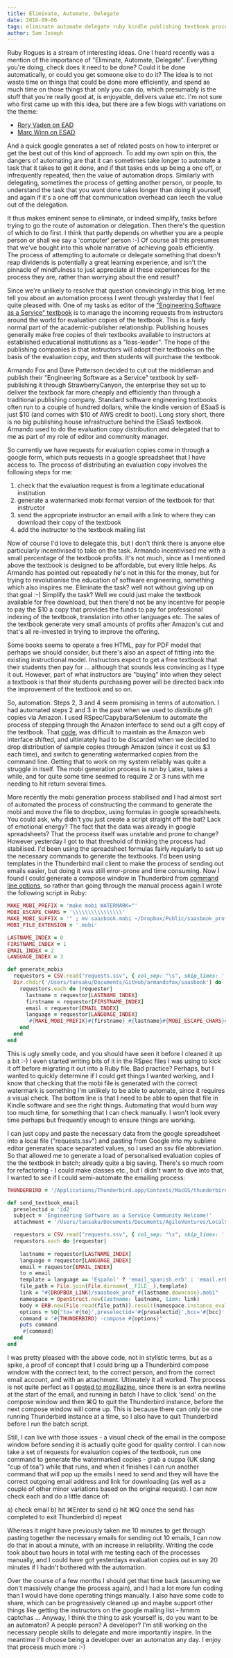 ```yaml
---
title: Eliminate, Automate, Delegate
date: 2016-09-06
tags: eliminate automate delegate ruby kindle publishing textbook process 
author: Sam Joseph
---
```


Ruby Rogues is a stream of interesting ideas.  One I heard recently was a mention of the importance of "Eliminate, Automate, Delegate".  Everything you're doing, check does it need to be done? Could it be done automatically, or could you get someone else to do it?  The idea is to not waste time on things that could be done more efficiently, and spend as much time on those things that only you can do, which presumably is the stuff that you're really good at, is enjoyable, delivers value etc.  I'm not sure who first came up with this idea, but there are a few blogs with variations on the theme:

* [Rory Vaden on EAD](http://roryvaden.com/blog/eliminate-automate-and-delegate/)
* [Marc Winn on ESAD](http://theviewinside.me/eliminate-simplify-automate-delegate-the-four-steps-to-freedom/)

And a quick google generates a set of related posts on how to interpret or get the best out of this kind of approach.  To add my own spin on this, the dangers of automating are that it can sometimes take longer to automate a task that it takes to get it done, and if that tasks ends up being a one off, or infrequently repeated, then the value of automation drops.  Similarly with delegating, sometimes the process of getting another person, or people, to understand the task that you want done takes longer than doing it yourself, and again if it's a one off that communication overhead can leech the value out of the delegation.

It thus makes eminent sense to eliminate, or indeed simplify, tasks before trying to go the route of automation or delegation.  Then there's the question of which to do first.  I think that partly depends on whether you are a people person or shall we say a 'computer' person :-)  Of course all this presumes that we've bought into this whole narrative of achieving goals efficiently.  The process of attempting to automate or delegate something that doesn't reap dividends is potentially a great learning experience, and isn't the pinnacle of mindfulness to just appreciate all these experiences for the process they are, rather than worrying about the end result?

Since we're unlikely to resolve that question convincingly in this blog, let me tell you about an automation process I went through yesterday that I feel quite pleased with.  One of my tasks as editor of the ["Engineering Software as a Service" textbook](http://www.saasbook.info) is to manage the incoming requests from instructors around the world for evaluation copies of the textbook.  This is a fairly normal part of the academic-publisher relationship.  Publishing houses generally make free copies of their textbooks available to instructors at established educational institutions as a "loss-leader".  The hope of the publishing companies is that instructors will adopt their textbooks on the basis of the evaluation copy, and then students will purchase the textbook.

Armando Fox and Dave Patterson decided to cut out the middleman and publish their "Engineering Software as a Service" textbook by self-publishing it through StrawberryCanyon, the enterprise they set up to deliver the textbook far more cheaply and efficiently than through a traditional publishing company.  Standard software engineering textbooks often run to a couple of hundred dollars, while the kindle version of ESaaS is just $10 (and comes with $10 of AWS credit to boot).  Long story short, there is no big publishing house infrastructure behind the ESaaS textbook.  Armando used to do the evaluation copy distribution and delegated that to me as part of my role of editor and community manager.

So currently we have requests for evaluation copies come in through a google form, which puts requests in a google spreadsheet that I have access to.  The process of distributing an evaluation copy involves the following steps for me:

1) check that the evaluation request is from a legitimate educational institution
2) generate a watermarked mobi format version of the textbook for that instructor
3) send the appropriate instructor an email with a link to where they can download their copy of the textbook
4) add the instructor to the textbook mailing list

Now of course I'd love to delegate this, but I don't think there is anyone else particularly incentivised to take on the task.  Armando incentivised me with a small percentage of the textbook profits.  It's not much, since as I mentioned above the textbook is designed to be affordable, but every little helps.  As Armando has pointed out repeatedly he's not in this for the money, but for trying to revolutionise the education of software engineering, something which also inspires me.  Eliminate the task? well not without giving up on that goal :-) Simplify the task?  Well we could just make the textbook available for free download, but then there'd not be any incentive for people to pay the $10 a copy that provides the funds to pay for professional indexing of the textbook, translation into other languages etc.  The sales of the textbook generate very small amounts of profits after Amazon's cut and that's all re-invested in trying to improve the offering.

Some books seems to operate a free HTML, pay for PDF model that perhaps we should consider, but there's also an aspect of fitting into the existing instructional model.  Instructors expect to get a free textbook that their students then pay for ... although that sounds less convincing as I type it out.  However, part of what instructors are "buying" into when they select a textbook is that their students purchasing power will be directed back into the improvement of the textbook and so on.

So, automation.  Steps 2, 3 and 4 seem promising in terms of automation.  I had automated steps 2 and 3 in the past when we used to distribute gift copies via Amazon.  I used RSpec/Capybara/Selenium to automate the process of stepping through the Amazon interface to send out a gift copy of the textbook.  That [code](https://github.com/saasbook/SPOC/blob/master/spec/send_textbook_spec.rb), was difficult to maintain as the Amazon web interface shifted, and ultimately had to be discarded when we decided to drop distribution of sample copies through Amazon (since it cost us $3 each time), and switch to generating watermarked copies from the command line.  Getting that to work on my system reliably was quite a struggle in itself.  The mobi generation process is run by Latex, takes a while, and for quite some time seemed to require 2 or 3 runs with me needing to hit return several times.

More recently the mobi generation process stabilised and I had almost sort of automated the process of constructing the command to generate the mobi and move the file to dropbox, using formulas in google spreadsheets.  You could ask, why didn't you just create a script straight off the bat?  Lack of emotional energy?  The fact that the data was already in google spreadsheets?  That the process itself was unstable and prone to change?  However yesterday I got to that threshold of thinking the process had stabilised.  I'd been using the spreadsheet formulas fairly regularly to set up the necessary commands to generate the textbooks.  I'd been using templates in the Thunderbird mail client to make the process of sending out emails easier, but doing it was still error-prone and time consuming.  Now I found I could generate a compose window in Thunderbird from [command line options](http://kb.mozillazine.org/Command_line_arguments_\(Thunderbird\)), so rather than going through the manual process again I wrote the following script in Ruby:

```rb
MAKE_MOBI_PREFIX = 'make mobi WATERMARK="'
MOBI_ESCAPE_CHARS = '\\\\\\\\\\\\\\\\'
MAKE_MOBI_SUFFIX = '" ; mv saasbook.mobi ~/Dropbox/Public/saasbook_prof_'
MOBI_FILE_EXTENSION = '.mobi'

LASTNAME_INDEX = 0
FIRSTNAME_INDEX = 1
EMAIL_INDEX = 2
LANGUAGE_INDEX = 3

def generate_mobis
  requestors = CSV.read("requests.ssv", { col_sep: "\s", skip_lines: ';' })
  Dir.chdir('/Users/tansaku/Documents/GitHub/armandofox/saasbook') do
    requestors.each do |requestor|
      lastname = requestor[LASTNAME_INDEX]
      firstname = requestor[FIRSTNAME_INDEX]
      email = requestor[EMAIL_INDEX]
      language = requestor[LANGUAGE_INDEX]
      `#{MAKE_MOBI_PREFIX}#{firstname} #{lastname}#{MOBI_ESCAPE_CHARS}#{email}#{MAKE_MOBI_SUFFIX}#{lastname.downcase}#{MOBI_FILE_EXTENSION}`
    end
  end 
end
```

This is ugly smelly code, and you should have seen it before I cleaned it up a bit :-)  I even started writing bits of it in the RSpec files I was using to kick it off before migrating it out into a Ruby file.  Bad practice?  Perhaps, but I wanted to quickly determine if I could get things I wanted working, and I know that checking that the mobi file is generated with the correct watermark is something I'm unlikely to be able to automate, since it requires a visual check.  The bottom line is that I need to be able to open that file in Kindle software and see the right things.  Automating that would burn way too much time, for something that I can check manually. I won't look every time perhaps but frequently enough to ensure things are working.

I can just copy and paste the necessary data from the google spreadsheet into a local file ("requests.ssv") and pasting from Google into my sublime editor generates space separated values, so I used an ssv file abbreviation.  So that allowed me to generate a load of personalised evaluation copies of the the textbook in batch; already quite a big saving. There's so much room for refactoring - I could make classes etc., but I didn't want to dive into that, I wanted to see if I could semi-automate the emailing process:

```rb
THUNDERBIRD = '/Applications/Thunderbird.app/Contents/MacOS/thunderbird'

def send_textbook_email
  preselectid = 'id2'
  subject = 'Engineering Software as a Service Community Welcome!'
  attachment = '/Users/tansaku/Documents/Documents/AgileVentures/LocalSupport/WelcomeLetter.docx.pdf'

  requestors = CSV.read("requests.ssv", { col_sep: "\s", skip_lines: ';' })
  requestors.each do |requestor|
    
    lastname = requestor[LASTNAME_INDEX]
    language = requestor[LANGUAGE_INDEX]
    email = requestor[EMAIL_INDEX]
    to = email
    template = language == 'Español' ? 'email_spanish.erb' : 'email.erb'
    file_path = File.join(File.dirname(__FILE__),template)
    link = "#{DROPBOX_LINK}/saasbook_prof_#{lastname.downcase}.mobi"
    namespace = OpenStruct.new(lastname: lastname, link: link)
    body = ERB.new(File.read(file_path)).result(namespace.instance_eval { binding })
    options = %Q{"to='#{to}',preselectid='#{preselectid}',bcc='#{bcc}',subject='#{subject}',body='#{body}',attachment='#{attachment}'"}
    command = "#{THUNDERBIRD} -compose #{options}"
    puts command
    `#{command}`
  end
end
```

I was pretty pleased with the above code, not in stylistic terms, but as a spike, a proof of concept that I could bring up a Thunderbird compose window with the correct text, to the correct person, and from the correct email account, and with an attachment.  Ultimately it all worked.  The process is not quite perfect as I [posted to mozillazine](http://forums.mozillazine.org/viewtopic.php?f=39&t=3022463&e=0), since there is an extra newline at the start of the email, and running in batch I have to click 'send' on the compose window and then ⌘Q to quit the Thunderbird instance, before the next compose window will come up.  This is because there can only be one running Thunderbird instance at a time, so I also have to quit Thunderbird before I run the batch script.

Still, I can live with those issues - a visual check of the email in the compose window before sending it is actually quite good for quality control.  I can now take a set of requests for evaluation copies of the textbook, run one command to generate the watermarked copies - grab a cuppa (UK slang "cup of tea") while that runs, and when it finishes I can run another command that will pop up the emails I need to send and they will have the correct outgoing email address and link for downloading (as well as a couple of other minor variations based on the original request).  I can now check each and do a little dance of:

a) check email
b) hit ⌘Enter to send
c) hit ⌘Q once the send has completed to exit Thunderbird
d) repeat

Whereas it might have previously taken me 10 minutes to get through pasting together the necessary emails for sending out 10 emails, I can now do that in about a minute, with an increase in reliability.  Writing the code took about two hours in total with me testing each of the processes manually, and I could have got yesterdays evaluation copies out in say 20 minutes if I hadn't bothered with the automation.

Over the course of a few months I should get that time back (assuming we don't massively change the process again), and I had a lot more fun coding than I would have done operating things manually.  I also have some code to share, which can be progressively cleaned up and maybe support other things like getting the instructors on the google mailing list - hmmm captchas ... Anyway, I think the thing to ask yourself is, do you want to be an automaton?  A people person?  A developer?  I'm still working on the necessary people skills to delegate and more importantly inspire.  In the meantime I'll choose being a developer over an automaton any day. I enjoy that process much more :-)
